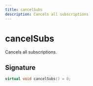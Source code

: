 ```yaml
---
title: cancelSubs
description: Cancels all subscriptions
---
```


# cancelSubs

Cancels all subscriptions.

## Signature

```cpp
virtual void cancelSubs() = 0;
```
